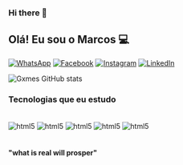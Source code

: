 ### Hi there 👋
## Olá! Eu sou o Marcos 💻

[![WhatsApp](	https://img.shields.io/badge/WhatsApp-25D366?style=for-the-badge&logo=whatsapp&logoColor=white)](Wa.me/11948995770)
[![Facebook](https://img.shields.io/badge/Facebook-1877F2?style=for-the-badge&logo=facebook&logoColor=white)](https://www.facebook.com/gxmes999)
[![Instagram](	https://img.shields.io/badge/Instagram-E4405F?style=for-the-badge&logo=instagram&logoColor=white)](https://www.instagram.com/dev.obscure/)
[![LinkedIn](	https://img.shields.io/badge/LinkedIn-0077B5?style=for-the-badge&logo=linkedin&logoColor=white)](https://www.linkedin.com/in/marcos-g-64a632264/)

![Gxmes GitHub stats](https://github-readme-stats.vercel.app/api?username=marcosgxmes&show_icons=true&theme=tokyonight)

### Tecnologias que eu estudo

<div style="display: inline_block"><br/>
  <img align="center" alt="html5" src="https://img.shields.io/badge/HTML5-E34F26?style=for-the-badge&logo=html5&logoColor=white" />
  <img align="center" alt="html5" src="https://img.shields.io/badge/CSS3-1572B6?style=for-the-badge&logo=css3&logoColor=white" />
  <img align="center" alt="html5" src="https://img.shields.io/badge/JavaScript-F7DF1E?style=for-the-badge&logo=javascript&logoColor=black" />
  <img align="center" alt="html5" src="https://img.shields.io/badge/TypeScript-007ACC?style=for-the-badge&logo=typescript&logoColor=white" />
  <img align="center" alt="html5" src="https://img.shields.io/badge/React-20232A?style=for-the-badge&logo=react&logoColor=61DAFB" />
</div><br/>

#### "what is real will prosper"
